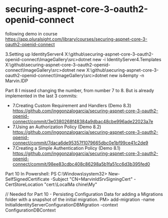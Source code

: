 # securing-aspnet-core-3-oauth2-openid-connect
following demo in course https://app.pluralsight.com/library/courses/securing-aspnet-core-3-oauth2-openid-connect

3.Setting up IdentityServer4
X:\github\securing-aspnet-core-3-oauth2-openid-connect\ImageGallery\src>dotnet new -i IdentityServer4.Templates 
X:\github\securing-aspnet-core-3-oauth2-openid-connect\ImageGallery\src>dotnet new 
X:\github\securing-aspnet-core-3-oauth2-openid-connect\ImageGallery\src>dotnet new is4empty -n Marvin.IDP 



Part 8 I missed changing the number, from number 7 to 8. But is already implemented in the last 3 commits:
- 7.Creating Custom Requirement and Handlers (Demo 8.3)
  https://github.com/inggonzalogarcia/securing-aspnet-core-3-oauth2-openid-connect/commit/3e0380268f48384a9dbac48cbe996ade22023a7e
- 7.Using an Authorization Policy (Demo 8.2)
  https://github.com/inggonzalogarcia/securing-aspnet-core-3-oauth2-openid-connect/commit/7daca6de95357f1079665dbc0e1bf99ce41c2de9
- 7.Creating a Simple Authentication Policy (Demo 8.1)
  https://github.com/inggonzalogarcia/securing-aspnet-core-3-oauth2-openid-connect/commit/98ee83cdbc408c86298a5b1fa51cc6d3b395fed0



Part 10 In Powershell: PS C:\Windows\system32> New-SelfSignedCertificate -Subject "CN=MarvinIdSrvSigningCert" -CertStoreLocation "cert:\LocalMa
chine\My"

// Needed for Part 10 - Persisting Configuration Data for adding a Migrations folder with a snapshot of the initial migration.
PM> add-migration -name InitialIdentityServerConfigurationDBMigration -context ConfigurationDBContext

